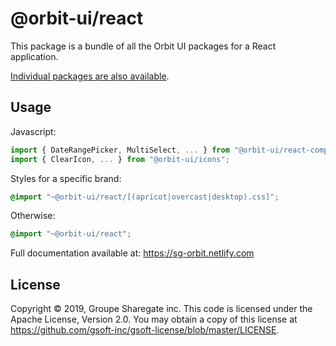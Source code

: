 # @orbit-ui/react

This package is a bundle of all the Orbit UI packages for a React application.

[Individual packages are also available](../../../README.md#npm-packages).

## Usage

Javascript:

```javascript
import { DateRangePicker, MultiSelect, ... } from "@orbit-ui/react-components";
import { ClearIcon, ... } from "@orbit-ui/icons";
```

Styles for a specific brand:

```css
@import "~@orbit-ui/react/[(apricot|overcast|desktop).css]";
```

Otherwise:

```css
@import "~@orbit-ui/react";
```

Full documentation available at: https://sg-orbit.netlify.com

## License

Copyright © 2019, Groupe Sharegate inc. This code is licensed under the Apache License, Version 2.0. You may obtain a copy of this license at https://github.com/gsoft-inc/gsoft-license/blob/master/LICENSE.
